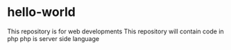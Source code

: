 # hello-world
This repository is for web developments 
This repository will contain code in php
php is server side language 
